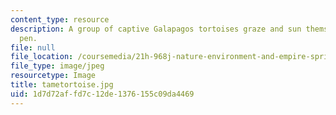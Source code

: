 ```yaml
---
content_type: resource
description: A group of captive Galapagos tortoises graze and sun themselves in a
  pen.
file: null
file_location: /coursemedia/21h-968j-nature-environment-and-empire-spring-2010/1d7d72affd7c12de1376155c09da4469_tametortoise.jpg
file_type: image/jpeg
resourcetype: Image
title: tametortoise.jpg
uid: 1d7d72af-fd7c-12de-1376-155c09da4469
---
```

